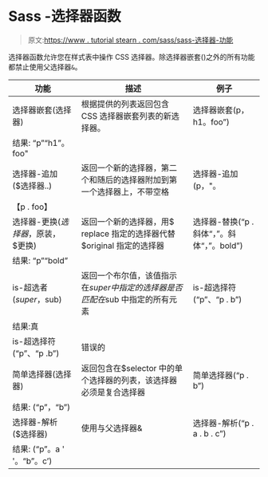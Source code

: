 # Sass -选择器函数

> 原文:[https://www . tutorial stearn . com/sass/sass-选择器-功能](https://www.tutorialsteacher.com/sass/sass-selector-functions)

选择器函数允许您在样式表中操作 CSS 选择器。除选择器嵌套()之外的所有功能都禁止使用父选择器`&`。

| 功能 | 描述 | 例子 |
| --- | --- | --- |
| 选择器嵌套(选择器) | 根据提供的列表返回包含 CSS 选择器嵌套列表的新选择器。 | 选择器嵌套(p，h1。foo”)
结果: “p”“h1”。foo" |
| 选择器-追加($选择器..) | 返回一个新的选择器，第二个和随后的选择器附加到第一个选择器上，不带空格 | 选择器-追加(p，"。
【p . foo】 |
| 选择器-更换($选择器，$原装，$更换) | 返回一个新的选择器，用$ replace 指定的选择器代替$original 指定的选择器 | 选择器-替换(“p .斜体“，”。斜体“，”。bold”)
结果: “p”“bold” |
| is-超选者($super，$sub) | 返回一个布尔值，该值指示在$super 中指定的选择器是否匹配在$sub 中指定的所有元素 | is-超选择符(“p”、“p . b”)
结果:真 |
| is-超选择符(“p”、“p .b”) | 错误的 |
| 简单选择器(选择器) | 返回包含在$selector 中的单个选择器的列表，该选择器必须是复合选择器 | 简单选择器(“p . b”)
结果: (“p”，“b”) |
| 选择器-解析($选择器) | 使用与父选择器& | 选择器-解析(“p . a . b . c”)
结果: (“p”。a ' '。“b”。c’) |